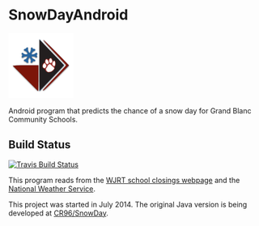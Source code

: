 SnowDayAndroid
==============

<img src="app/src/main/res/mipmap-xxxhdpi/ic_launcher.png" alt="Grand Blanc Snow Day logo" width="128px" height="128px"/>

Android program that predicts the chance of a snow day for Grand Blanc Community Schools.

## Build Status
[![Travis Build Status](https://travis-ci.org/CR96/SnowDayAndroid.svg?branch=master)](https://travis-ci.org/CR96/SnowDayAndroid)

This program reads from the [WJRT school closings webpage](http://abc12.com/weather/closings)
and the [National Weather Service](http://forecast.weather.gov/MapClick.php?lat=42.92580&lon=-83.61870).

This project was started in July 2014.
The original Java version is being developed at [CR96/SnowDay](https://github.com/cr96/snowday).

